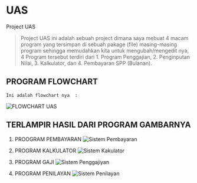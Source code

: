 # UAS


Project UAS
>Project UAS ini adalah sebuah project dimana saya mebuat 4 macam program yang tersimpan di sebuah pakage (file) masing-masing program sehingga memudahkan kita untuk mengubah/mengedit nya, 4 Program tersebut terdiri dari 1. Program Penggajian, 2. Penginputan Nilai, 3. Kalkulator, dan 4. Pembayaran SPP (Bulanan).


## PROGRAM FLOWCHART
    Ini adalah flowchart nya  :
   ![FLOWCHART UAS](https://user-images.githubusercontent.com/45529706/56094070-1ba2cd80-5efa-11e9-8113-300e62f861d0.JPG)

## TERLAMPIR HASIL DARI PROGRAM GAMBARNYA

1. PROOGRAM PEMBAYARAN
![Sistem Pembayaran](https://user-images.githubusercontent.com/45529706/56094115-966be880-5efa-11e9-87e4-48a183d5d027.jpg)

2. PROGRAM KALKULATOR
![Sistem Kakulator](https://user-images.githubusercontent.com/45529706/56094122-adaad600-5efa-11e9-9044-6503e16f4ea5.jpg)

3. PROGRAM GAJI
![Sistem Penggajiyan](https://user-images.githubusercontent.com/45529706/56094128-b6031100-5efa-11e9-8044-02ad2d404adb.jpg)

4. PROGRAM PENILAYAN
![Sistem Penilayan](https://user-images.githubusercontent.com/45529706/56094133-c1eed300-5efa-11e9-9440-9ff10794cc53.jpg)
